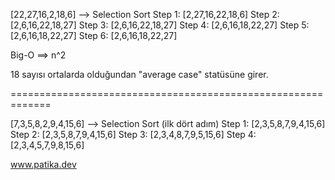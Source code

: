 [22,27,16,2,18,6] --> Selection Sort
Step 1: [2,27,16,22,18,6]
Step 2: [2,6,16,22,18,27]
Step 3: [2,6,16,22,18,27]
Step 4: [2,6,16,18,22,27]
Step 5: [2,6,16,18,22,27]
Step 6: [2,6,16,18,22,27]

Big-O ==> n^2

18 sayısı ortalarda olduğundan "average case" statüsüne girer.

=============================================================

[7,3,5,8,2,9,4,15,6] --> Selection Sort (ilk dört adım)
Step 1: [2,3,5,8,7,9,4,15,6]
Step 2: [2,3,5,8,7,9,4,15,6]
Step 3: [2,3,4,8,7,9,5,15,6]
Step 4: [2,3,4,5,7,9,8,15,6]


www.patika.dev

